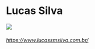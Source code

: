 # Lucas Silva

<div style="align: center">
  <a href="https://www.linkedin.com/in/lucassmsilva/" target="_blank"><img src="https://img.shields.io/badge/-LinkedIn-%230077B5?style=for-the-badge&logo=linkedin&logoColor=white" target="_blank"></a> 
</div>

###### <a href="https://www.lucassmsilva.com.br/" target="_blank">https://www.lucassmsilva.com.br/</a>
